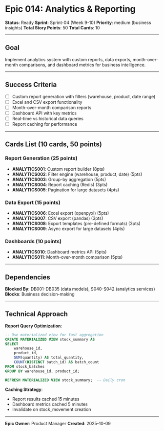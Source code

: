 # Epic 014: Analytics & Reporting

**Status**: Ready
**Sprint**: Sprint-04 (Week 9-10)
**Priority**: medium (business insights)
**Total Story Points**: 50
**Total Cards**: 10

---

## Goal

Implement analytics system with custom reports, data exports, month-over-month comparisons, and
dashboard metrics for business intelligence.

---

## Success Criteria

- [ ] Custom report generation with filters (warehouse, product, date range)
- [ ] Excel and CSV export functionality
- [ ] Month-over-month comparison reports
- [ ] Dashboard API with key metrics
- [ ] Real-time vs historical data queries
- [ ] Report caching for performance

---

## Cards List (10 cards, 50 points)

### Report Generation (25 points)

- **ANALYTICS001**: Custom report builder (8pts)
- **ANALYTICS002**: Filter engine (warehouse, product, date) (5pts)
- **ANALYTICS003**: Group-by aggregation (5pts)
- **ANALYTICS004**: Report caching (Redis) (3pts)
- **ANALYTICS005**: Pagination for large datasets (4pts)

### Data Export (15 points)

- **ANALYTICS006**: Excel export (openpyxl) (5pts)
- **ANALYTICS007**: CSV export (pandas) (3pts)
- **ANALYTICS008**: Export templates (pre-defined formats) (3pts)
- **ANALYTICS009**: Async export for large datasets (4pts)

### Dashboards (10 points)

- **ANALYTICS010**: Dashboard metrics API (5pts)
- **ANALYTICS011**: Month-over-month comparison (5pts)

---

## Dependencies

**Blocked By**: DB001-DB035 (data models), S040-S042 (analytics services)
**Blocks**: Business decision-making

---

## Technical Approach

**Report Query Optimization**:

```sql
-- Use materialized view for fast aggregation
CREATE MATERIALIZED VIEW stock_summary AS
SELECT
    warehouse_id,
    product_id,
    SUM(quantity) AS total_quantity,
    COUNT(DISTINCT batch_id) AS batch_count
FROM stock_batches
GROUP BY warehouse_id, product_id;

REFRESH MATERIALIZED VIEW stock_summary;  -- Daily cron
```

**Caching Strategy**:

- Report results cached 15 minutes
- Dashboard metrics cached 5 minutes
- Invalidate on stock_movement creation

---

**Epic Owner**: Product Manager
**Created**: 2025-10-09
